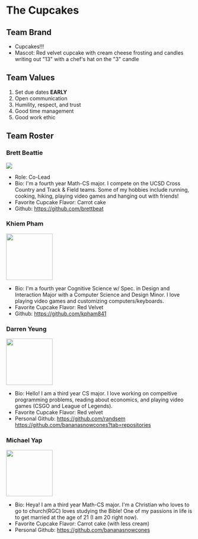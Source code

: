 # The Cupcakes

## Team Brand
- Cupcakes!!!
- Mascot: Red velvet cupcake with cream cheese frosting and candles writing out "13" with a chef's hat on the "3" candle

## Team Values
1. Set due dates **EARLY**
2. Open communication
3. Humility, respect, and trust
4. Good time management
5. Good work ethic

## Team Roster

### Brett Beattie

<img src="https://ucsdtritons.com/images/2021/9/1/Beattie_Brett.png?width=125" style="display: inline"/>

- Role: Co-Lead
- Bio: I'm a fourth year Math-CS major. I compete on the UCSD Cross Country and Track & Field teams. Some of my hobbies include running, cooking, hiking, playing video games and hanging out with friends!
- Favorite Cupcake Flavor: Carrot cake
- Github: https://github.com/brettbeat

### Khiem Pham

<img src="https://lh3.googleusercontent.com/unCIfQEOcDsmjOQPDQNzYiVqDztLfg4BKgpCEuVvs4BLSlUva45naMq08yOEsWZEKJi3g56GyvOvbHKRyzsVRRh_nPJRsrvXLbV5SN2pGWBpDGKpI63x7Yea2iTDjguS3bE09kIJ=w2400" style="width: 125px;"/>

- Bio: I'm a fourth year Cognitive Science w/ Spec. in Design and Interaction Major with a Computer Science and Design Minor. I love playing video games and customizing computers/keyboards.
- Favorite Cupcake Flavor: Red Velvet
- Github: https://github.com/kpham841

### Darren Yeung

<img src ="https://drive.google.com/uc?export=view&id=1FhTfGmCSyg7lNFNFtgmMXbRxeKnEsVfZ" style="width: 125px;"/>

- Bio: Hello! I am a third year CS major. I love working on compeitive programming problems, reading about economics, and playing video games (CSGO and League of Legends). 
- Favorite Cupcake Flavor: Red velvet 
- Personal Github: https://github.com/randsem 
https://github.com/bananasnowcones?tab=repositories

### Michael Yap

<img src ="https://photos.google.com/album/AF1QipPt1qz0hpSklVIOgbvKVL_zY8pq-ny8N7FwfO1s/photo/AF1QipNZeKFvPN3s2OQmtk_cEhh3jla8Szfkwki0kgHC" style="width: 125px;"/>

- Bio: Heya! I am a third year Math-CS major. I'm a Christian who loves to go to church(RGC) loves studying the Bible! One of my passions in life is to get married at the age of 21 (I am 20 right now). 
- Favorite Cupcake Flavor: Carrot cake (with less cream)
- Personal Github: https://github.com/bananasnowcones
